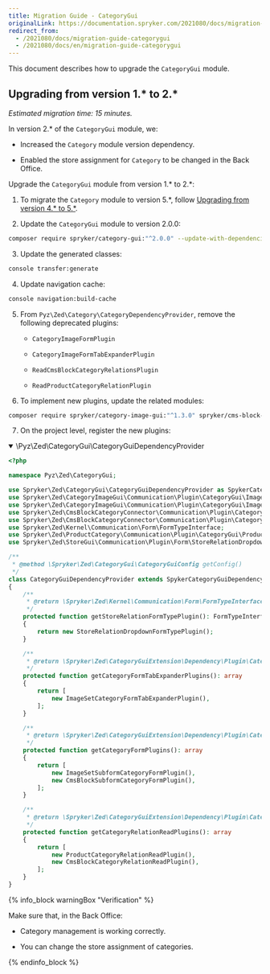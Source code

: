 ```yaml
---
title: Migration Guide - CategoryGui
originalLink: https://documentation.spryker.com/2021080/docs/migration-guide-categorygui
redirect_from:
  - /2021080/docs/migration-guide-categorygui
  - /2021080/docs/en/migration-guide-categorygui
---
```


This document describes how to upgrade the `CategoryGui` module.  

## Upgrading from version 1.* to 2.*

*Estimated migration time: 15 minutes.*

In version 2.* of the `CategoryGui` module, we:

*   Increased the `Category` module version dependency.
    
*   Enabled the store assignment for `Category` to be changed in the Back Office.
    

Upgrade the `CategoryGui` module from version 1.* to 2.*:

1.  To migrate the `Category` module to version 5.*, follow [Upgrading from version 4.* to 5.*](https://documentation.spryker.com/2021080/docs/migration-guide-category#upgrading-from-version-4---to-5--).
    
2.  Update the `CategoryGui` module to version 2.0.0:
```bash    
composer require spryker/category-gui:"^2.0.0" --update-with-dependencies
```    
3.  Update the generated classes:
```bash    
console transfer:generate
```    
4.  Update navigation cache:
```bash    
console navigation:build-cache
```    
5.  From `Pyz\Zed\Category\CategoryDependencyProvider`, remove the following deprecated plugins:
    
    *   `CategoryImageFormPlugin`
        
    *   `CategoryImageFormTabExpanderPlugin`
        
    *   `ReadCmsBlockCategoryRelationsPlugin`
        
    *   `ReadProductCategoryRelationPlugin`
        
6.  To implement new plugins, update the related modules:
```bash    
composer require spryker/category-image-gui:"^1.3.0" spryker/cms-block-category-connector:"^2.4.0" spryker/product-category:"^4.12.0" spryker/store-gui:"^1.1.0" --update-with-dependencies
```    
7.  On the project level, register the new plugins:  

<details open>
    <summary>\Pyz\Zed\CategoryGui\CategoryGuiDependencyProvider</summary>
    
```php    
<?php

namespace Pyz\Zed\CategoryGui;

use Spryker\Zed\CategoryGui\CategoryGuiDependencyProvider as SpykerCategoryGuiDependencyProvider;
use Spryker\Zed\CategoryImageGui\Communication\Plugin\CategoryGui\ImageSetCategoryFormTabExpanderPlugin;
use Spryker\Zed\CategoryImageGui\Communication\Plugin\CategoryGui\ImageSetSubformCategoryFormPlugin;
use Spryker\Zed\CmsBlockCategoryConnector\Communication\Plugin\CategoryGui\CmsBlockCategoryRelationReadPlugin;
use Spryker\Zed\CmsBlockCategoryConnector\Communication\Plugin\CategoryGui\CmsBlockSubformCategoryFormPlugin;
use Spryker\Zed\Kernel\Communication\Form\FormTypeInterface;
use Spryker\Zed\ProductCategory\Communication\Plugin\CategoryGui\ProductCategoryRelationReadPlugin;
use Spryker\Zed\StoreGui\Communication\Plugin\Form\StoreRelationDropdownFormTypePlugin;

/**
 * @method \Spryker\Zed\CategoryGui\CategoryGuiConfig getConfig()
 */
class CategoryGuiDependencyProvider extends SpykerCategoryGuiDependencyProvider
{
    /**
     * @return \Spryker\Zed\Kernel\Communication\Form\FormTypeInterface
     */
    protected function getStoreRelationFormTypePlugin(): FormTypeInterface
    {
        return new StoreRelationDropdownFormTypePlugin();
    }

    /**
     * @return \Spryker\Zed\CategoryGuiExtension\Dependency\Plugin\CategoryFormTabExpanderPluginInterface[]
     */
    protected function getCategoryFormTabExpanderPlugins(): array
    {
        return [
            new ImageSetCategoryFormTabExpanderPlugin(),
        ];
    }

    /**
     * @return \Spryker\Zed\CategoryGuiExtension\Dependency\Plugin\CategoryFormPluginInterface[]
     */
    protected function getCategoryFormPlugins(): array
    {
        return [
            new ImageSetSubformCategoryFormPlugin(),
            new CmsBlockSubformCategoryFormPlugin(),
        ];
    }

    /**
     * @return \Spryker\Zed\CategoryGuiExtension\Dependency\Plugin\CategoryRelationReadPluginInterface[]
     */
    protected function getCategoryRelationReadPlugins(): array
    {
        return [
            new ProductCategoryRelationReadPlugin(),
            new CmsBlockCategoryRelationReadPlugin(),
        ];
    }
}
```    

</details>

{% info_block warningBox "Verification" %}


Make sure that, in the Back Office:

*   Category management is working correctly.
    
*   You can change the store assignment of categories.
    


{% endinfo_block %}
